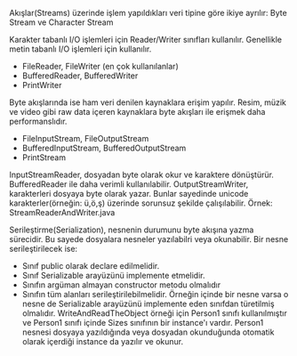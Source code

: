 Akışlar(Streams) üzerinde işlem yapıldıkları veri tipine göre ikiye ayrılır:
    Byte Stream ve Character Stream

Karakter tabanlı I/O işlemleri için Reader/Writer sınıfları kullanılır.
Genellikle metin tabanlı I/O işlemleri için kullanılır.
- FileReader, FileWriter (en çok kullanılanlar)
- BufferedReader, BufferedWriter
- PrintWriter

Byte akışlarında ise ham veri denilen kaynaklara erişim yapılır.
Resim, müzik ve video gibi raw data içeren kaynaklara byte akışları ile erişmek daha performanslıdır.
- FileInputStream, FileOutputStream
- BufferedInputStream, BufferedOutputStream
- PrintStream

InputStreamReader, dosyadan byte olarak okur ve karaktere dönüştürür. BufferedReader ile daha verimli kullanılabilir.
OutputStreamWriter, karakterleri dosyaya byte olarak yazar.
Bunlar sayedinde unicode karakterler(örneğin: ü,ö,ş) üzerinde sorunsuz şekilde çalışılabilir.
Örnek: StreamReaderAndWriter.java


Serileştirme(Serialization), nesnenin durumunu byte akışına yazma sürecidir.
Bu sayede dosyalara nesneler yazılabilri veya okunabilir.
Bir nesne serileştirilecek ise:
- Sınıf public olarak declare edilmelidir.
- Sınıf Serializable arayüzünü implemente etmelidir.
- Sınıfın argüman almayan constructor metodu olmalıdır
- Sınıfın tüm alanları serileştirilebilmelidir. Örneğin içinde bir nesne varsa o nesne de Serializable arayüzünü
    implemente eden sınıfdan türetilmiş olmalıdır.
WriteAndReadTheObject örneği için Person1 sınıfı kullanılmıştır ve Person1 sınıfı içinde Sizes sınıfının bir instance'ı vardır.
Person1 nesnesi dosyaya yazıldığında veya dosyadan okunduğunda otomatik olarak içerdiği instance da yazılır ve okunur.